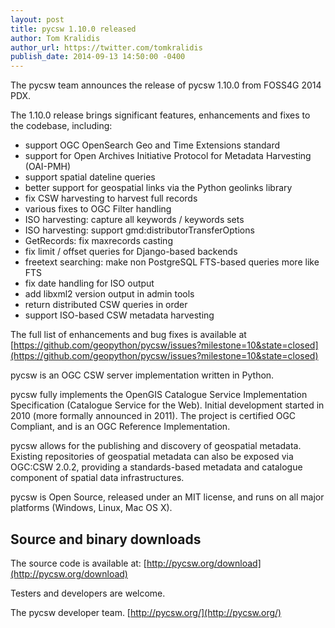 ```yaml
---
layout: post
title: pycsw 1.10.0 released
author: Tom Kralidis
author_url: https://twitter.com/tomkralidis
publish_date: 2014-09-13 14:50:00 -0400
---
```


The pycsw team announces the release of pycsw 1.10.0 from FOSS4G 2014 PDX.

The 1.10.0 release brings significant features, enhancements and fixes to the codebase, including:

* support OGC OpenSearch Geo and Time Extensions standard
* support for Open Archives Initiative Protocol for Metadata Harvesting (OAI-PMH)
* support spatial dateline queries
* better support for geospatial links via the Python geolinks library
* fix CSW harvesting to harvest full records
* various fixes to OGC Filter handling
* ISO harvesting: capture all keywords / keywords sets
* ISO harvesting: support gmd:distributorTransferOptions
* GetRecords: fix maxrecords casting
* fix limit / offset queries for Django-based backends
* freetext searching: make non PostgreSQL FTS-based queries more like FTS
* fix date handling for ISO output
* add libxml2 version output in admin tools
* return distributed CSW queries in order
* support ISO-based CSW metadata harvesting


The full list of enhancements and bug fixes is available at [https://github.com/geopython/pycsw/issues?milestone=10&state=closed](https://github.com/geopython/pycsw/issues?milestone=10&state=closed)

pycsw is an OGC CSW server implementation written in Python.
 
pycsw fully implements the OpenGIS Catalogue Service Implementation Specification (Catalogue Service for the Web). Initial development started in 2010 (more formally announced in 2011). The project is certified OGC Compliant, and is an OGC Reference Implementation.
 
pycsw allows for the publishing and discovery of geospatial metadata. Existing repositories of geospatial metadata can also be exposed via OGC:CSW 2.0.2, providing a standards-based metadata and catalogue component of spatial data infrastructures.
 
pycsw is Open Source, released under an MIT license, and runs on all major platforms (Windows, Linux, Mac OS X).
 
Source and binary downloads
---------------------------

The source code is available at:
[http://pycsw.org/download](http://pycsw.org/download)
 
Testers and developers are welcome.
 
The pycsw developer team.
[http://pycsw.org/](http://pycsw.org/)
